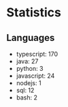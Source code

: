 # Statistics
## Languages
- typescript: 170
- java: 27
- python: 3
- javascript: 24
- nodejs: 1
- sql: 12
- bash: 2
